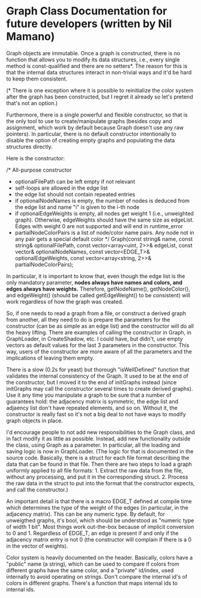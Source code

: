 # Graph Class Documentation for future developers (written by Nil Mamano)
Graph objects are immutable. Once a graph is constructed, there is no function that allows you to modify its data structures, i.e., every single method is const-qualified and there are no setters*. The reason for this is that the internal data structures interact in non-trivial ways and it'd be hard to keep them consistent.

(* There is one exception where it is possible to reinitialize the color system after the graph has been constructed, but I regret it already so let's pretend that's not an option.)
 
Furthermore, there is a single powerful and flexible constructor, so that is the only tool to use to create/manipulate graphs (besides copy and assignment, which work by default because Graph doesn't use any raw pointers). In particular, there is no default constructor intentionally to disable the option of creating empty graphs and populating the data structures directly.

Here is the constructor:

/* All-purpose constructor
- optionalFilePath can be left empty if not relevant
- self-loops are allowed in the edge list
- the edge list should not contain repeated entries
- if optionalNodeNames is empty, the number of nodes is deduced from
  the edge list and name "i" is given to the i-th node
- if optionalEdgeWeights is empty, all nodes get weight 1 (i.e., unweighted graph).
  Otherwise, edgeWeights should have the same size as edgeList.
  Edges with weight 0 are not supported and will end in runtime_error
- partialNodeColorPairs is a list of node/color name pairs.
  Any node not in any pair gets a special default color */
Graph(const string& name,
      const string& optionalFilePath,
      const vector<array<uint, 2>>& edgeList,
      const vector<string>& optionalNodeNames,
      const vector<EDGE_T>& optionalEdgeWeights,
      const vector<array<string, 2>>& partialNodeColorPairs);

In particular, it is important to know that, even though the edge list is the only mandatory parameter, **nodes always have names and colors, and edges always have weights.** Therefore, getNodeName(), getNodeColor(), and edgeWeight() (should be called getEdgeWeight() to be consistent) will work regardless of how the graph was created.

So, if one needs to read a graph from a file, or construct a derived graph from another, all they need to do is prepare the parameters for the constructor (can be as simple as an edge list) and the constructor will do all the heavy lifting. There are examples of calling the constructor in Graph, in GraphLoader, in CreateShadow, etc. I could have, but didn't, use empty vectors as default values for the last 3 parameters in the constructor. This way, users of the constructor are more aware of all the parameters and the implications of leaving them empty. 

There is a slow (0.2s for yeast) but thorough "isWellDefined" function that validates the internal consistency of the Graph. It used to be at the end of the constructor, but I moved it to the end of initGraphs instead (since initGraphs may call the constructor several times to create derived graphs). Use it any time you manipulate a graph to be sure that a number of guarantees hold: the adjacency matrix is symmetric, the edge list and adjaency list don't have repeated elements, and so on. Without it, the constructor is really fast so it's not a big deal to not have ways to modify graph objects in place.

I'd encourage people to not add new responsibilities to the Graph class, and in fact modify it as little as possible. Instead, add new functionality outside the class, using Graph as a parameter. In particular, all the loading and saving logic is now in GraphLoader. (The logic for that is documented in the source code. Basically, there is a struct for each file format describing the data that can be found in that file. Then there are two steps to load a graph uniformly applied to all file formats: 1. Extract the raw data from the file, without any processing, and put it in the corresponding struct. 2. Process the raw data in the struct to put into the format that the constructor expects, and call the constructor.)

An important detail is that there is a macro EDGE_T defined at compile time which determines the type of the weight of the edges (in particular, in the adjacency matrix). This can be any numeric type. By default, for unweigthed graphs, it's bool, which should be understood as "numeric type of width 1 bit". Most things work out-the-box because of implicit conversion to 0 and 1. Regardless of EDGE_T, an edge is present if and only if the adjacency matrix entry is not 0 (the constructor will complain if there is a 0 in the vector of weights).

Color system is heavily documented on the header. Basically, colors have a "public" name (a string), which can be used to compare if colors from different graphs have the same color, and a "private" id/index, used internally to avoid operating on strings. Don't compare the internal id's of colors in different graphs. There's a function that maps internal ids to internal ids.
